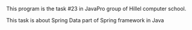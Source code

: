 This program is the task #23 in JavaPro group of Hillel computer school.

This task is about Spring Data part of Spring framework in Java 